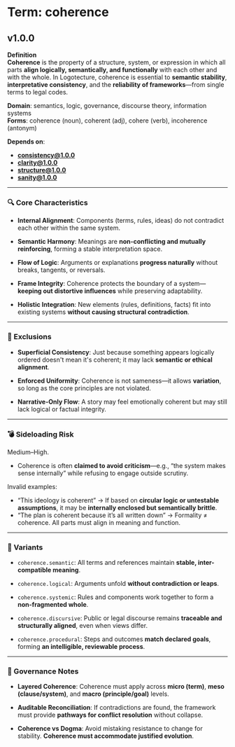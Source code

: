 # Term: coherence

## v1.0.0

**Definition**  
**Coherence** is the property of a structure, system, or expression in which all parts **align logically, semantically, and functionally** with each other and with the whole. In Logotecture, coherence is essential to **semantic stability**, **interpretative consistency**, and the **reliability of frameworks**—from single terms to legal codes.

**Domain**: semantics, logic, governance, discourse theory, information systems  
**Forms**: coherence (noun), coherent (adj), cohere (verb), incoherence (antonym)

**Depends on**:  
- **consistency@1.0.0**  
- **clarity@1.0.0**  
- **structure@1.0.0**  
- **sanity@1.0.0**

---

### 🔍 Core Characteristics

- **Internal Alignment**: Components (terms, rules, ideas) do not contradict each other within the same system.

- **Semantic Harmony**: Meanings are **non-conflicting and mutually reinforcing**, forming a stable interpretation space.

- **Flow of Logic**: Arguments or explanations **progress naturally** without breaks, tangents, or reversals.

- **Frame Integrity**: Coherence protects the boundary of a system—**keeping out distortive influences** while preserving adaptability.

- **Holistic Integration**: New elements (rules, definitions, facts) fit into existing systems **without causing structural contradiction**.

---

### 🚧 Exclusions

- **Superficial Consistency**: Just because something appears logically ordered doesn't mean it's coherent; it may lack **semantic or ethical alignment**.

- **Enforced Uniformity**: Coherence is not sameness—it allows **variation**, so long as the core principles are not violated.

- **Narrative-Only Flow**: A story may feel emotionally coherent but may still lack logical or factual integrity.

---

### 💣 Sideloading Risk

Medium–High.  
- Coherence is often **claimed to avoid criticism**—e.g., “the system makes sense internally” while refusing to engage outside scrutiny.

Invalid examples:
- “This ideology is coherent” → If based on **circular logic or untestable assumptions**, it may be **internally enclosed but semantically brittle**.
- “The plan is coherent because it’s all written down” → Formality ≠ coherence. All parts must align in meaning and function.

---

### 🔁 Variants

- `coherence.semantic`: All terms and references maintain **stable, inter-compatible meaning**.

- `coherence.logical`: Arguments unfold **without contradiction or leaps**.

- `coherence.systemic`: Rules and components work together to form a **non-fragmented whole**.

- `coherence.discursive`: Public or legal discourse remains **traceable and structurally aligned**, even when views differ.

- `coherence.procedural`: Steps and outcomes **match declared goals**, forming **an intelligible, reviewable process**.

---

### 🔐 Governance Notes

- **Layered Coherence**: Coherence must apply across **micro (term)**, **meso (clause/system)**, and **macro (principle/goal)** levels.

- **Auditable Reconciliation**: If contradictions are found, the framework must provide **pathways for conflict resolution** without collapse.

- **Coherence vs Dogma**: Avoid mistaking resistance to change for stability. **Coherence must accommodate justified evolution**.
